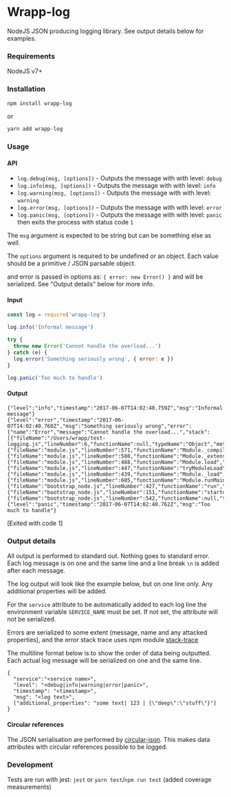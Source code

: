 # Wrapp-log

NodeJS JSON producing logging library. See output details below for examples.


### Requirements

NodeJS v7+


### Installation

```bash
npm install wrapp-log
```

or

```bash
yarn add wrapp-log
```


### Usage

#### API

 * `log.debug(msg, [options])` - Outputs the message with with level: `debug`
 * `log.info(msg, [options])` - Outputs the message with with level: `info`
 * `log.warning(msg, [options])` - Outputs the message with with level: `warning`
 * `log.error(msg, [options])` - Outputs the message with with level: `error`
 * `log.panic(msg, [options])` - Outputs the message with with level: `panic` then exits the process with status code `1`
 
 The `msg` argument is expected to be string but can be something else as well.
 
 The `options` argument is required to be undefined or an object. Each value should be a primitive / JSON parsable object.
  
 and error is passed in options as: `{ error: new Error() }` and will be serialized. See "Output details" below for more info.


#### Input

```js
const log = require('wrapp-log')
 
log.info('Informal message')

try {
  throw new Error('Cannot handle the overload...')
} catch (e) {
  log.error('Something seriously wrong', { error: e })
}

log.panic('Too much to handle')
```


#### Output

```
{"level":"info","timestamp":"2017-06-07T14:02:40.759Z","msg":"Informal message"}
{"level":"error","timestamp":"2017-06-07T14:02:40.760Z","msg":"Something seriously wrong","error":{"name":"Error","message":"Cannot handle the overload...","stack":[{"fileName":"/Users/wrapp/test-logging.js","lineNumber":6,"functionName":null,"typeName":"Object","methodName":null,"columnNumber":9,"native":false},{"fileName":"module.js","lineNumber":571,"functionName":"Module._compile","typeName":"Module","methodName":"_compile","columnNumber":32,"native":false},{"fileName":"module.js","lineNumber":580,"functionName":"Module._extensions..js","typeName":"Object","methodName":".js","columnNumber":10,"native":false},{"fileName":"module.js","lineNumber":488,"functionName":"Module.load","typeName":"Module","methodName":"load","columnNumber":32,"native":false},{"fileName":"module.js","lineNumber":447,"functionName":"tryModuleLoad","typeName":null,"methodName":null,"columnNumber":12,"native":false},{"fileName":"module.js","lineNumber":439,"functionName":"Module._load","typeName":"Function","methodName":"_load","columnNumber":3,"native":false},{"fileName":"module.js","lineNumber":605,"functionName":"Module.runMain","typeName":"Module","methodName":"runMain","columnNumber":10,"native":false},{"fileName":"bootstrap_node.js","lineNumber":427,"functionName":"run","typeName":null,"methodName":null,"columnNumber":7,"native":false},{"fileName":"bootstrap_node.js","lineNumber":151,"functionName":"startup","typeName":null,"methodName":null,"columnNumber":9,"native":false},{"fileName":"bootstrap_node.js","lineNumber":542,"functionName":null,"typeName":null,"methodName":null,"columnNumber":3,"native":false}]}}
{"level":"panic","timestamp":"2017-06-07T14:02:40.762Z","msg":"Too much to handle"}
```

[Exited with code 1]


### Output details

All output is performed to standard out. Nothing goes to standard error.
Each log message is on one and the same line and a line break `\n` is added after each message.

The log output will look like the example below, but on one line only.
Any additional properties will be added.

For the `service` attribute to be automatically added to each log line the environment variable `SERVICE_NAME` must be set. If not set, the attribute will not be serialized.

Errors are serialized to some extent (message, name and any attacked properties), and the error stack trace uses npm module [stack-trace](https://www.npmjs.com/package/stack-trace)

The multiline format below is to show the order of data being outputted. Each actual log message will be serialized on one and the same line.  

```
{
  "service":"<service name>",
  "level": "<debug|info|warning|error|panic>",
  "timestamp": "<timestamp>",
  "msg": "<log text>",
  ["additional_properties": "some text| 123 | {\"deep\":\"stuff\"}"]
}
```


#### Circular references

The JSON serialisation are performed by [circular-json](https://www.npmjs.com/package/circular-json). This makes data attributes with circular references possible to be logged. 


### Development

Tests are run with jest: `jest` or `yarn test`/`npm run test` (added coverage measurements)
